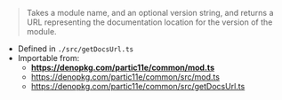 > Takes a module name, and an optional version string, and returns a URL representing the documentation location for the version of the module.

- Defined in `./src/getDocsUrl.ts`
- Importable from:
  - **https://denopkg.com/partic11e/common/mod.ts**
  - https://denopkg.com/partic11e/common/src/mod.ts
  - https://denopkg.com/partic11e/common/src/getDocsUrl.ts
